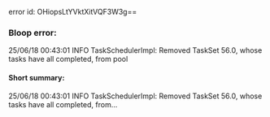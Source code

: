 error id: OHiopsLtYVktXitVQF3W3g==
### Bloop error:

25/06/18 00:43:01 INFO TaskSchedulerImpl: Removed TaskSet 56.0, whose tasks have all completed, from pool
#### Short summary: 

25/06/18 00:43:01 INFO TaskSchedulerImpl: Removed TaskSet 56.0, whose tasks have all completed, from...